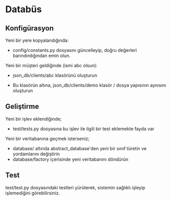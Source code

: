 # Databüs

## Konfigürasyon
Yeni bir yere kopyalandığında:
* config/constants.py dosyasını güncelleyip, doğru değerleri barındırdığından emin olun.

Yeni bir müşteri geldiğinde (ismi abc olsun):
* json_db/clients/abc klasörünü oluşturun
- Bu klasörün altına, json_db/clients/demo klasör / dosya yapısının aynısını oluşturun

## Geliştirme
Yeni bir işlev eklendiğinde;
* test/tests.py dosyasına bu işlev ile ilgili bir test eklemekte fayda var

Yeni bir veritabanına geçmek isterseniz;
* database/ altında abstract_database'den yeni bir sınıf türetin ve yordamlarını değiştirin
* database/factory içerisinde yeni veritabanını döndürün

## Test
test/test.py dosyasındaki testleri yürüterek, sistemin sağlıklı işleyip işlemediğini görebilirsiniz.